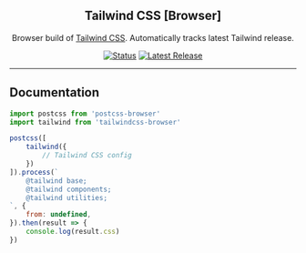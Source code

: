 <h2 align="center">Tailwind CSS [Browser]</h2>
<p align="center">
    Browser build of <a href="https://github.com/tailwindcss/tailwindcss">Tailwind CSS</a>.
    Automatically tracks latest Tailwind release.
</p>

<p align="center">
    <a href="https://github.com/mapgrid/tailwindcss-browser/releases"><img src="https://github.com/mapgrid/tailwindcss-browser/workflows/Publish/badge.svg" alt="Status"></a>
    <a href="https://github.com/mapgrid/tailwindcss-browser/releases"><img src="https://img.shields.io/npm/v/tailwindcss-browser.svg" alt="Latest Release"></a>
</p>

------

## Documentation

```js
import postcss from 'postcss-browser'
import tailwind from 'tailwindcss-browser'

postcss([
    tailwind({
        // Tailwind CSS config
    })
]).process(`
    @tailwind base;
    @tailwind components;
    @tailwind utilities;
`, {
    from: undefined,
}).then(result => {
    console.log(result.css)
})
```
